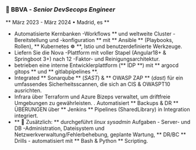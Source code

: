### 🏦 BBVA - _Senior DevSecops Engineer_

** März 2023 - März 2024 • Madrid, es **

- Automatisierte Kernbanken -Workflows ** und weltweite Cluster -Bereitstellung und -konfiguration
  ** mit ** Ansible ** (Playbooks, Rollen), ** Kubernetes ☸️ **, Istio und benutzerdefinierte
  Werkzeuge.
- Liefern Sie die Nova -Plattform mit voller Stapel (Angular18+ & Springboot 3+) nach 12 -Faktor-
  und Reinigungsarchitektur.
- betrieben eine interne Entwicklerplattform (** IDP **) mit ** argocd gitops ** und **
  gitlabpipelines **.
- Integrated ** Sonarqube ** (_SAST_) & ** OWASP ZAP ** (_dast_) für ein umfassendes
  Sicherheitsscannen, die sich an CIS & OWASPT10 ausrichten.
- Infrara über Terraform und Azure Bizeps verwaltet, um driftfreie Umgebungen zu gewährleisten. .
  Automatisiert ** Backups & DR ** ÜBERUNGEN über ** Jenkins ** Pipelines (SharedLibrary) in
  Integration integriert.
- ** 🔧 Zusätzlich: ** durchgeführt _linux sysadmin_ Aufgaben - Server- und DB -Administration,
  Dateisystem und Netzwerkverwaltung/Fehlerbehebung, geplante Wartung, ** DR/BC ** Drills -
  automatisiert mit ** Bash & Python ** Scripting.
